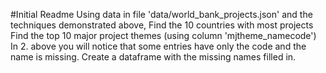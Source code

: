 #Initial Readme
Using data in file 'data/world_bank_projects.json' and the techniques demonstrated above,
Find the 10 countries with most projects
Find the top 10 major project themes (using column 'mjtheme_namecode')
In 2. above you will notice that some entries have only the code and the name is missing. Create a dataframe with the missing names filled in.
